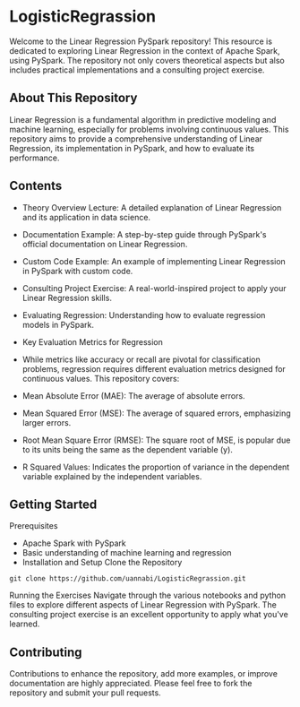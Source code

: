 # LogisticRegrassion
Welcome to the Linear Regression PySpark repository! This resource is dedicated to exploring Linear Regression in the context of Apache Spark, using PySpark. The repository not only covers theoretical aspects but also includes practical implementations and a consulting project exercise.

## About This Repository
Linear Regression is a fundamental algorithm in predictive modeling and machine learning, especially for problems involving continuous values. This repository aims to provide a comprehensive understanding of Linear Regression, its implementation in PySpark, and how to evaluate its performance.

## Contents
- Theory Overview Lecture: A detailed explanation of Linear Regression and its application in data science.
- Documentation Example: A step-by-step guide through PySpark's official documentation on Linear Regression.
- Custom Code Example: An example of implementing Linear Regression in PySpark with custom code.
- Consulting Project Exercise: A real-world-inspired project to apply your Linear Regression skills.
- Evaluating Regression: Understanding how to evaluate regression models in PySpark.
- Key Evaluation Metrics for Regression
- While metrics like accuracy or recall are pivotal for classification problems, regression requires different evaluation metrics designed for continuous values. This repository covers:

- Mean Absolute Error (MAE): The average of absolute errors.
- Mean Squared Error (MSE): The average of squared errors, emphasizing larger errors.
- Root Mean Square Error (RMSE): The square root of MSE, is popular due to its units being the same as the dependent variable (y).
- R Squared Values: Indicates the proportion of variance in the dependent variable explained by the independent variables.

## Getting Started
Prerequisites
- Apache Spark with PySpark
- Basic understanding of machine learning and regression
- Installation and Setup
Clone the Repository

```
git clone https://github.com/uannabi/LogisticRegrassion.git

```
Running the Exercises
Navigate through the various notebooks and python files to explore different aspects of Linear Regression with PySpark. The consulting project exercise is an excellent opportunity to apply what you've learned.

## Contributing
Contributions to enhance the repository, add more examples, or improve documentation are highly appreciated. Please feel free to fork the repository and submit your pull requests.

